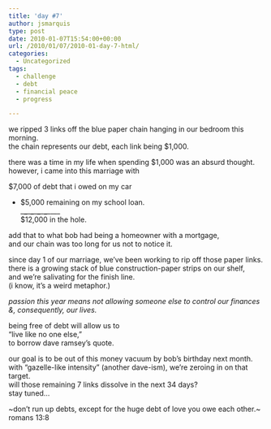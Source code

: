 ```yaml
---
title: 'day #7'
author: jsmarquis
type: post
date: 2010-01-07T15:54:00+00:00
url: /2010/01/07/2010-01-day-7-html/
categories:
  - Uncategorized
tags:
  - challenge
  - debt
  - financial peace
  - progress

---
```

we ripped 3 links off the blue paper chain hanging in our bedroom this morning.  
the chain represents our debt, each link being $1,000.

there was a time in my life when spending $1,000 was an absurd thought.  
however, i came into this marriage with

$7,000 of debt that i owed on my car  
+ $5,000 remaining on my school loan.  
\___\___\___\___\___\___\___\___\____  
$12,000 in the hole.

add that to what bob had being a homeowner with a mortgage,  
and our chain was too long for us not to notice it.

since day 1 of our marriage, we&#8217;ve been working to rip off those paper links.  
there is a growing stack of blue construction-paper strips on our shelf,  
and we&#8217;re salivating for the finish line.  
(i know, it&#8217;s a weird metaphor.)

<span style="font-style:italic;">passion this year means not allowing someone else to control our finances &, consequently, our lives.</span>

being free of debt will allow us to  
&#8220;live like no one else,&#8221;  
to borrow dave ramsey&#8217;s quote.

our goal is to be out of this money vacuum by bob&#8217;s birthday next month.  
with &#8220;gazelle-like intensity&#8221; (another dave-ism), we&#8217;re zeroing in on that target.  
will those remaining 7 links dissolve in the next 34 days?  
stay tuned&#8230;

~don&#8217;t run up debts, except for the huge debt of love you owe each other.~  
romans 13:8